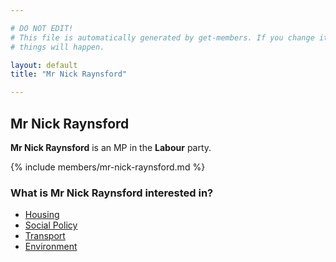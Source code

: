 ```yaml
---

# DO NOT EDIT!
# This file is automatically generated by get-members. If you change it, bad
# things will happen.

layout: default
title: "Mr Nick Raynsford"

---
```


## Mr Nick Raynsford

**Mr Nick Raynsford** is an MP in the **Labour** party.

{% include members/mr-nick-raynsford.md %}

### What is Mr Nick Raynsford interested in?


* [Housing](/interests/housing.html)
* [Social Policy](/interests/social-policy.html)
* [Transport](/interests/transport.html)
* [Environment](/interests/environment.html)
